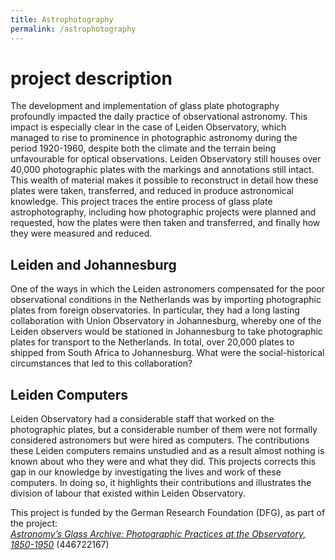 ```yaml
---
title: Astrophotography
permalink: /astrophotography
---
```


# project description

The development and implementation of glass plate photography profoundly impacted the daily practice of observational astronomy. This impact is especially clear in the case of Leiden Observatory, which managed to rise to prominence in photographic astronomy during the period 1920-1960, despite both the climate and the terrain being unfavourable for optical observations. Leiden Observatory still houses over 40,000 photographic plates with the markings and annotations still intact. This wealth of material makes it possible to reconstruct in detail how these plates were taken, transferred, and reduced in produce astronomical knowledge. This project traces the entire process of glass plate astrophotography, including how photographic projects were planned and requested, how the plates were then taken and transferred, and finally how they were measured and reduced. 

## Leiden and Johannesburg
One of the ways in which the Leiden astronomers compensated for the poor observational conditions in the Netherlands was by importing photographic plates from foreign observatories. In particular, they had a long lasting collaboration with Union Observatory in Johannesburg, whereby one of the Leiden observers would be stationed in Johannesburg to take photographic plates for transport to the Netherlands. In total, over 20,000 plates to shipped from South Africa to Johannesburg. What were the social-historical circumstances that led to this collaboration? 

## Leiden Computers
Leiden Observatory had a considerable staff that worked on the photographic plates, but a considerable number of them were not formally considered astronomers but were hired as computers. The contributions these Leiden computers remains unstudied and as a result almost nothing is known about who they were and what they did. This projects corrects this gap in our knowledge by investigating the lives and work of these computers. In doing so, it highlights their contributions and illustrates the division of labour that existed within Leiden Observatory.


This project is funded by the German Research Foundation (DFG), as part of the project:  
[_Astronomy’s Glass Archive: Photographic Practices at the Observatory, 1850-1950_](https://www.omarnasim.com/dfg-project) (446722167)